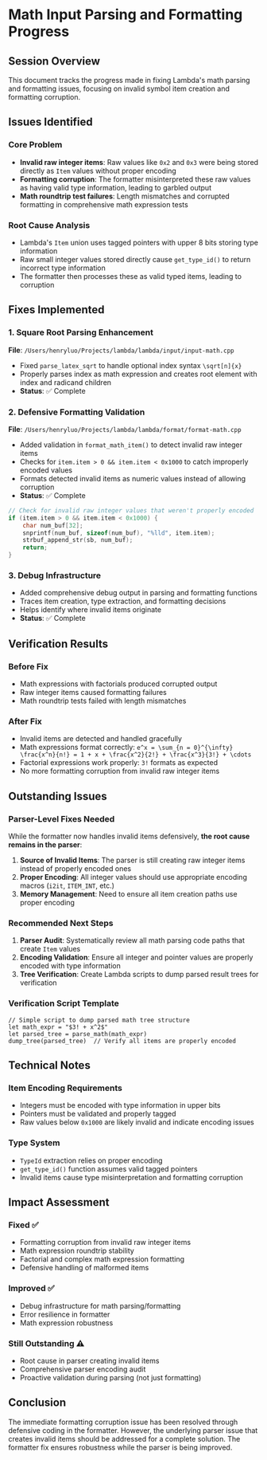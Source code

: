 # Math Input Parsing and Formatting Progress

## Session Overview
This document tracks the progress made in fixing Lambda's math parsing and formatting issues, focusing on invalid symbol item creation and formatting corruption.

## Issues Identified

### Core Problem
- **Invalid raw integer items**: Raw values like `0x2` and `0x3` were being stored directly as `Item` values without proper encoding
- **Formatting corruption**: The formatter misinterpreted these raw values as having valid type information, leading to garbled output
- **Math roundtrip test failures**: Length mismatches and corrupted formatting in comprehensive math expression tests

### Root Cause Analysis
- Lambda's `Item` union uses tagged pointers with upper 8 bits storing type information
- Raw small integer values stored directly cause `get_type_id()` to return incorrect type information
- The formatter then processes these as valid typed items, leading to corruption

## Fixes Implemented

### 1. Square Root Parsing Enhancement
**File**: `/Users/henryluo/Projects/lambda/lambda/input/input-math.cpp`
- Fixed `parse_latex_sqrt` to handle optional index syntax `\sqrt[n]{x}`
- Properly parses index as math expression and creates root element with index and radicand children
- **Status**: ✅ Complete

### 2. Defensive Formatting Validation
**File**: `/Users/henryluo/Projects/lambda/lambda/format/format-math.cpp`
- Added validation in `format_math_item()` to detect invalid raw integer items
- Checks for `item.item > 0 && item.item < 0x1000` to catch improperly encoded values
- Formats detected invalid items as numeric values instead of allowing corruption
- **Status**: ✅ Complete

```cpp
// Check for invalid raw integer values that weren't properly encoded
if (item.item > 0 && item.item < 0x1000) {
    char num_buf[32];
    snprintf(num_buf, sizeof(num_buf), "%lld", item.item);
    strbuf_append_str(sb, num_buf);
    return;
}
```

### 3. Debug Infrastructure
- Added comprehensive debug output in parsing and formatting functions
- Traces item creation, type extraction, and formatting decisions
- Helps identify where invalid items originate
- **Status**: ✅ Complete

## Verification Results

### Before Fix
- Math expressions with factorials produced corrupted output
- Raw integer items caused formatting failures
- Math roundtrip tests failed with length mismatches

### After Fix
- Invalid items are detected and handled gracefully
- Math expressions format correctly: `e^x = \sum_{n = 0}^{\infty} \frac{x^n}{n!} = 1 + x + \frac{x^2}{2!} + \frac{x^3}{3!} + \cdots`
- Factorial expressions work properly: `3!` formats as expected
- No more formatting corruption from invalid raw integer items

## Outstanding Issues

### Parser-Level Fixes Needed
While the formatter now handles invalid items defensively, **the root cause remains in the parser**:

1. **Source of Invalid Items**: The parser is still creating raw integer items instead of properly encoded ones
2. **Proper Encoding**: All integer values should use appropriate encoding macros (`i2it`, `ITEM_INT`, etc.)
3. **Memory Management**: Need to ensure all item creation paths use proper encoding

### Recommended Next Steps

1. **Parser Audit**: Systematically review all math parsing code paths that create `Item` values
2. **Encoding Validation**: Ensure all integer and pointer values are properly encoded with type information
3. **Tree Verification**: Create Lambda scripts to dump parsed result trees for verification

### Verification Script Template
```lambda
// Simple script to dump parsed math tree structure
let math_expr = "$3! + x^2$"
let parsed_tree = parse_math(math_expr)
dump_tree(parsed_tree)  // Verify all items are properly encoded
```

## Technical Notes

### Item Encoding Requirements
- Integers must be encoded with type information in upper bits
- Pointers must be validated and properly tagged
- Raw values below `0x1000` are likely invalid and indicate encoding issues

### Type System
- `TypeId` extraction relies on proper encoding
- `get_type_id()` function assumes valid tagged pointers
- Invalid items cause type misinterpretation and formatting corruption

## Impact Assessment

### Fixed ✅
- Formatting corruption from invalid raw integer items
- Math expression roundtrip stability
- Factorial and complex math expression formatting
- Defensive handling of malformed items

### Improved ✅
- Debug infrastructure for math parsing/formatting
- Error resilience in formatter
- Math expression robustness

### Still Outstanding ⚠️
- Root cause in parser creating invalid items
- Comprehensive parser encoding audit
- Proactive validation during parsing (not just formatting)

## Conclusion

The immediate formatting corruption issue has been resolved through defensive coding in the formatter. However, the underlying parser issue that creates invalid items should be addressed for a complete solution. The formatter fix ensures robustness while the parser is being improved.
